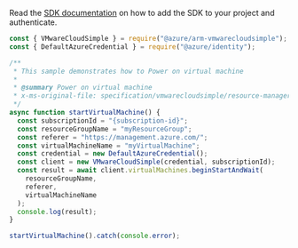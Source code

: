 Read the [SDK documentation](https://github.com/Azure/azure-sdk-for-js/blob/%40azure%2Farm-vmwarecloudsimple_3.0.0/sdk/vmwarecloudsimple/arm-vmwarecloudsimple/README.md) on how to add the SDK to your project and authenticate.

```javascript
const { VMwareCloudSimple } = require("@azure/arm-vmwarecloudsimple");
const { DefaultAzureCredential } = require("@azure/identity");

/**
 * This sample demonstrates how to Power on virtual machine
 *
 * @summary Power on virtual machine
 * x-ms-original-file: specification/vmwarecloudsimple/resource-manager/Microsoft.VMwareCloudSimple/stable/2019-04-01/examples/StartVirtualMachine.json
 */
async function startVirtualMachine() {
  const subscriptionId = "{subscription-id}";
  const resourceGroupName = "myResourceGroup";
  const referer = "https://management.azure.com/";
  const virtualMachineName = "myVirtualMachine";
  const credential = new DefaultAzureCredential();
  const client = new VMwareCloudSimple(credential, subscriptionId);
  const result = await client.virtualMachines.beginStartAndWait(
    resourceGroupName,
    referer,
    virtualMachineName
  );
  console.log(result);
}

startVirtualMachine().catch(console.error);
```
